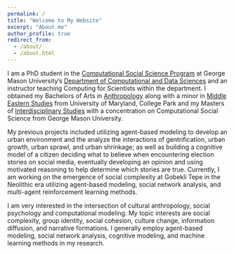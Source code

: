 ```yaml
---
permalink: /
title: "Welcome to My Website"
excerpt: "About me"
author_profile: true
redirect_from: 
  - /about/
  - /about.html
---
```


I am a PhD student in the [Computational Social Science Program](https://science.gmu.edu/academics/departments-units/computational-data-sciences/computational-social-science-phd) at George Mason University’s [Department of Computational and Data Sciences](https://science.gmu.edu/academics/departments-units/computational-data-sciences) and an instructor teaching Computing for Scientists within the department. I obtained my Bachelors of Arts in [Anthropology](https://anth.umd.edu/) along with a minor in [Middle Eastern Studies](http://history.umd.edu/undergraduate/programs/middleeast) from University of Maryland, College Park and my Masters of [Interdisciplinary Studies](https://mais.gmu.edu/programs/la-mais-isin-css) with a concentration on Computational Social Science from George Mason University.

My previous projects included utilizing agent-based modeling to develop an urban environment and the analyze the interactions of gentrification, urban growth, urban sprawl, and urban shrinkage; as well as building a cognitive model of a citizen deciding what to believe when encountering election stories on social media, eventually developing an opinion and using motivated reasoning to help determine which stories are true. Currently, I am working on the emergence of social complexity at Gobekli Tepe in the Neolithic era utilizing agent-based modeling, social network analysis, and multi-agent reinforcement learning methods. 

I am very interested in the intersection of cultural anthropology, social psychology and computational modeling. My topic interests are social complexity, group identity, social cohesion, culture change, information diffusion, and narrative formations. I generally employ agent-based modeling, social network analysis, cognitive modeling, and machine learning methods in my research. 



<!--
Getting started
======
1. Register a GitHub account if you don't have one and confirm your e-mail (required!)
1. Fork [this repository](https://github.com/academicpages/academicpages.github.io) by clicking the "fork" button in the top right. 
1. Go to the repository's settings (rightmost item in the tabs that start with "Code", should be below "Unwatch"). Rename the repository "[your GitHub username].github.io", which will also be your website's URL.
1. Set site-wide configuration and create content & metadata (see below -- also see [this set of diffs](http://archive.is/3TPas) showing what files were changed to set up [an example site](https://getorg-testacct.github.io) for a user with the username "getorg-testacct")
1. Upload any files (like PDFs, .zip files, etc.) to the files/ directory. They will appear at https://[your GitHub username].github.io/files/example.pdf.  
1. Check status by going to the repository settings, in the "GitHub pages" section

Site-wide configuration
------
The main configuration file for the site is in the base directory in [_config.yml](https://github.com/academicpages/academicpages.github.io/blob/master/_config.yml), which defines the content in the sidebars and other site-wide features. You will need to replace the default variables with ones about yourself and your site's github repository. The configuration file for the top menu is in [_data/navigation.yml](https://github.com/academicpages/academicpages.github.io/blob/master/_data/navigation.yml). For example, if you don't have a portfolio or blog posts, you can remove those items from that navigation.yml file to remove them from the header. 

Create content & metadata
------
For site content, there is one markdown file for each type of content, which are stored in directories like _publications, _talks, _posts, _teaching, or _pages. For example, each talk is a markdown file in the [_talks directory](https://github.com/academicpages/academicpages.github.io/tree/master/_talks). At the top of each markdown file is structured data in YAML about the talk, which the theme will parse to do lots of cool stuff. The same structured data about a talk is used to generate the list of talks on the [Talks page](https://academicpages.github.io/talks), each [individual page](https://academicpages.github.io/talks/2012-03-01-talk-1) for specific talks, the talks section for the [CV page](https://academicpages.github.io/cv), and the [map of places you've given a talk](https://academicpages.github.io/talkmap.html) (if you run this [python file](https://github.com/academicpages/academicpages.github.io/blob/master/talkmap.py) or [Jupyter notebook](https://github.com/academicpages/academicpages.github.io/blob/master/talkmap.ipynb), which creates the HTML for the map based on the contents of the _talks directory).

--->